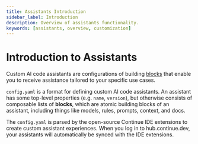 ```yaml
---
title: Assistants Introduction
sidebar_label: Introduction
description: Overview of assistants functionality.
keywords: [assistants, overview, customization]
---
```


# Introduction to Assistants

Custom AI code assistants are configurations of building [blocks](../blocks/intro.md) that enable you to receive assistance tailored to your specific use cases.

`config.yaml` is a format for defining custom AI code assistants. An assistant has some top-level properties (e.g. `name`, `version`), but otherwise consists of composable lists of **blocks**, which are atomic building blocks of an assistant, including things like models, rules, prompts, context, and docs.

The `config.yaml` is parsed by the open-source Continue IDE extensions to create custom assistant experiences. When you log in to hub.continue.dev, your assistants will automatically be synced with the IDE extensions.
